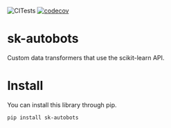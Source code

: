 ![CITests](https://github.com/ccastleberry/sk-autobots/workflows/CITests/badge.svg)
[![codecov](https://codecov.io/gh/ccastleberry/sk-autobots/branch/master/graph/badge.svg)](https://codecov.io/gh/ccastleberry/sk-autobots)


# sk-autobots
Custom data transformers that use the scikit-learn API. 

# Install
You can install this library through pip.

`pip install sk-autobots`


